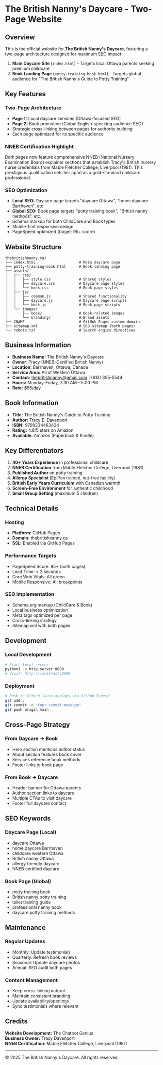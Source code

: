 # The British Nanny's Daycare - Two-Page Website

## Overview
This is the official website for **The British Nanny's Daycare**, featuring a two-page architecture designed for maximum SEO impact:

1. **Main Daycare Site** (`index.html`) - Targets local Ottawa parents seeking premium childcare
2. **Book Landing Page** (`potty-training-book.html`) - Targets global audience for "The British Nanny's Guide to Potty Training"

## Key Features

### Two-Page Architecture
- **Page 1:** Local daycare services (Ottawa-focused SEO)
- **Page 2:** Book promotion (Global English-speaking audience SEO)
- Strategic cross-linking between pages for authority building
- Each page optimized for its specific audience

### NNEB Certification Highlight
Both pages now feature comprehensive NNEB (National Nursery Examination Board) explainer sections that establish Tracy's British nursery nurse credentials from Mable Fletcher College, Liverpool (1981). This prestigious qualification sets her apart as a gold-standard childcare professional.

### SEO Optimization
- **Local SEO:** Daycare page targets "daycare Ottawa", "home daycare Barrhaven", etc.
- **Global SEO:** Book page targets "potty training book", "British nanny methods", etc.
- Schema markup for both ChildCare and Book types
- Mobile-first responsive design
- PageSpeed optimized (target: 95+ score)

## Website Structure

```
thebritishnanny.ca/
├── index.html                    # Main daycare page
├── potty-training-book.html      # Book landing page
├── assets/
│   ├── css/
│   │   ├── style.css             # Shared styles
│   │   ├── daycare.css           # Daycare page styles
│   │   └── book.css              # Book page styles
│   ├── js/
│   │   ├── common.js             # Shared functionality
│   │   ├── daycare.js            # Daycare page scripts
│   │   └── book.js               # Book page scripts
│   └── images/
│       ├── book/                 # Book-related images
│       └── branding/             # Brand assets
├── CNAME                         # GitHub Pages custom domain
├── sitemap.xml                   # SEO sitemap (both pages)
└── robots.txt                    # Search engine directives
```

## Business Information

- **Business Name:** The British Nanny's Daycare
- **Owner:** Tracy (NNEB-Certified British Nanny)
- **Location:** Barrhaven, Ottawa, Canada
- **Service Area:** All of Western Ottawa
- **Contact:** thebritishnanny@gmail.com | (613) 355-5544
- **Hours:** Monday-Friday, 7:30 AM - 5:00 PM
- **Rate:** $55/day

## Book Information

- **Title:** The British Nanny's Guide to Potty Training
- **Author:** Tracy E. Davenport
- **ISBN:** 9798334463424
- **Rating:** 4.8/5 stars on Amazon
- **Available:** Amazon (Paperback & Kindle)

## Key Differentiators

1. **40+ Years Experience** in professional childcare
2. **NNEB Certification** from Mable Fletcher College, Liverpool (1981)
3. **Published Author** on potty training
4. **Allergy Specialist** (EpiPen trained, nut-free facility)
5. **British Early Years Curriculum** with Canadian warmth
6. **Screen-Free Environment** for authentic childhood
7. **Small Group Setting** (maximum 5 children)

## Technical Details

### Hosting
- **Platform:** GitHub Pages
- **Domain:** thebritishnanny.ca
- **SSL:** Enabled via GitHub Pages

### Performance Targets
- PageSpeed Score: 95+ (both pages)
- Load Time: < 2 seconds
- Core Web Vitals: All green
- Mobile Responsive: All breakpoints

### SEO Implementation
- Schema.org markup (ChildCare & Book)
- Local business optimization
- Meta tags optimized per page
- Cross-linking strategy
- Sitemap.xml with both pages

## Development

### Local Development
```bash
# Start local server
python3 -m http.server 8000
# Visit: http://localhost:8000
```

### Deployment
```bash
# Push to GitHub (auto-deploys via GitHub Pages)
git add .
git commit -m "Your commit message"
git push origin main
```

## Cross-Page Strategy

### From Daycare → Book
- Hero section mentions author status
- About section features book cover
- Services reference book methods
- Footer links to book page

### From Book → Daycare
- Header banner for Ottawa parents
- Author section links to daycare
- Multiple CTAs to visit daycare
- Footer full daycare contact

## SEO Keywords

### Daycare Page (Local)
- daycare Ottawa
- home daycare Barrhaven
- childcare western Ottawa
- British nanny Ottawa
- allergy friendly daycare
- NNEB certified daycare

### Book Page (Global)
- potty training book
- British nanny potty training
- toilet training guide
- professional nanny book
- daycare potty training methods

## Maintenance

### Regular Updates
- Monthly: Update testimonials
- Quarterly: Refresh book reviews
- Seasonal: Update daycare photos
- Annual: SEO audit both pages

### Content Management
- Keep cross-linking natural
- Maintain consistent branding
- Update availability/openings
- Sync testimonials where relevant

## Credits

**Website Development:** The Chatbot Genius  
**Business Owner:** Tracy Davenport  
**NNEB Certification:** Mable Fletcher College, Liverpool (1981)

---

© 2025 The British Nanny's Daycare. All rights reserved.
